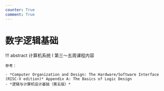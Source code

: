 ```yaml
---
counter: True
comment: True
---
```


# 数字逻辑基础

!!! abstract
    计算机系统 Ⅰ 第三～五周课程内容

    参考：
    
    - *Computer Organization and Design: The Hardware/Software Interface (RISC-V edition)* Appendix A: The Basics of Logic Design
    - *逻辑与计算机设计基础（第五版）*



